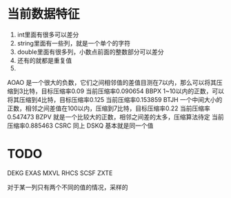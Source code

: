 # 当前数据特征
1. int里面有很多可以差分
2. string里面有一些列，就是一个单个的字符
3. double里面有很多列，小数点前面的整数部分可以差分
4. 还有的就都是重复值
5. 

AOAO 是一个很大的负数，它们之间相邻值的差值目测在7以内，那么可以将其压缩到3比特，目标压缩率0.09 当前压缩率0.090654
BBPX 1~10以内的正数，可以将其压缩到4比特，目标压缩率0.125 当前压缩率0.153859
BTJH 一个中间大小的正数，相邻之间差值在100以内，压缩到7比特，目标压缩率0.22 当前压缩率0.547473
BZPV 就是一个比较大的正数，相邻之间差的太多，压缩算法待定 当前压缩率0.885463
CSRC 同上
DSKQ 基本就是同一个值

# TODO
DEKG
EXAS
MXVL
RHCS
SCSF
ZXTE

对于某一列只有两个不同的值的情况，采样的